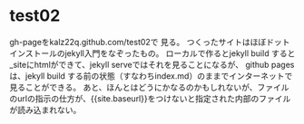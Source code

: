 # test02
gh-pageをkalz22q.github.com/test02で 見る。
つくったサイトはほぼドットインストールのjekyll入門をなぞったもの。
ローカルで作るとjekyll build すると_siteにhtmlができて、jekyll serveではそれを見ることになるが、
github pages は、jekyll build する前の状態（すなわちindex.md）のままでインターネットで見ることができる。
あと、ほんとはどうにかなるのかもしれないが、ファイルのurlの指示の仕方が、{{site.baseurl}}をつけないと指定された内部のファイルが読み込まれない。

